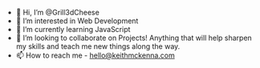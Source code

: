 - 👋 Hi, I’m @Grill3dCheese
- 👀 I’m interested in Web Development
- 🌱 I’m currently learning JavaScript
- 💞️ I’m looking to collaborate on Projects! Anything that will help sharpen my skills and teach me new things along the way.
- 📫 How to reach me - [hello@keithmckenna.com](mailto:hello@keithmckenna.com)

<!---
Grill3dCheese/Grill3dCheese is a ✨ special ✨ repository because its `README.md` (this file) appears on your GitHub profile.
You can click the Preview link to take a look at your changes.
--->
